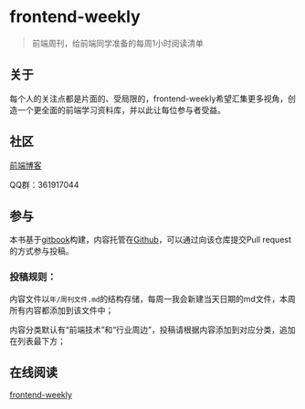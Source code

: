# frontend-weekly
> 前端周刊，给前端同学准备的每周1小时阅读清单

## 关于

每个人的关注点都是片面的、受局限的，frontend-weekly希望汇集更多视角，创造一个更全面的前端学习资料库，并以此让每位参与者受益。

## 社区

[前端博客](http://refined-x.com)

QQ群：361917044

## 参与

本书基于[gitbook](https://help.gitbook.com/)构建，内容托管在[Github](https://github.com/tower1229/frontend-weekly)，可以通过向该仓库提交Pull request的方式参与投稿。

### 投稿规则：

内容文件以`年/周刊文件.md`的结构存储，每周一我会新建当天日期的md文件，本周所有内容都添加到该文件中；

内容分类默认有“前端技术”和“行业周边”，投稿请根据内容添加到对应分类，追加在列表最下方；

## 在线阅读

[frontend-weekly](https://frontend-weekly.com/)
